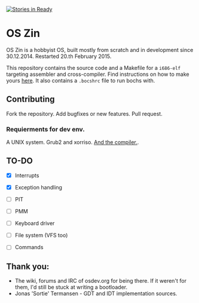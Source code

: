 [![Stories in Ready](https://badge.waffle.io/makerimages/oszin.png?label=ready&title=Ready)](https://waffle.io/makerimages/oszin)
# OS Zin
OS Zin is a hobbyist OS, built mostly from scratch and in development since 30.12.2014. Restarted 20.th February 2015.

This repository contains the source code and a Makefile for a ```i686-elf``` targeting assembler and cross-compiler. Find instructions on how to make yours [here](http://wiki.osdev.org/GCC_Cross-Compiler). It also contains a ```.bocshrc``` file to run bochs with.

## Contributing

Fork the repository.
Add bugfixes or new features.
Pull request.

### Requierments for dev env.

A UNIX system. Grub2 and xorriso. [And the compiler.](http://wiki.osdev.org/GCC_Cross-Compiler).

## TO-DO
- [X] Interrupts
- [X] Exception handling
- [ ] PIT
- [ ] PMM
- [ ] Keyboard driver
- [ ] File system (VFS too)
- [ ] Commands



## Thank you:
* The wiki, forums and IRC of osdev.org for being there. If it weren't for them, I'd still be stuck at writing a bootloader.
* Jonas 'Sortie' Termansen - GDT and IDT implementation sources.